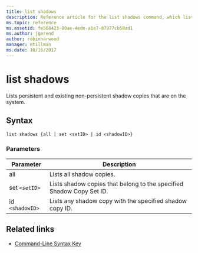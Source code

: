 ```yaml
---
title: list shadows
description: Reference article for the list shadows command, which lists persistent and existing non-persistent shadow copies that are on the system.
ms.topic: reference
ms.assetid: fe568423-00ae-4ede-a1e7-07977cb50ad1
ms.author: jgerend
author: robinharwood
manager: mtillman
ms.date: 10/16/2017
---
```


# list shadows

Lists persistent and existing non-persistent shadow copies that are on the system.

## Syntax

```
list shadows {all | set <setID> | id <shadowID>}
```

### Parameters

| Parameter | Description |
| ---------- | ---------- |
| all | Lists all shadow copies. |
| set `<setID>` | Lists shadow copies that belong to the specified Shadow Copy Set ID. |
| id `<shadowID>` | Lists any shadow copy with the specified shadow copy ID. |

## Related links

- [Command-Line Syntax Key](command-line-syntax-key.md)
